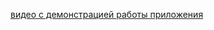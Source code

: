 [видео с демонстрацией работы приложения](https://drive.google.com/file/d/16IYlZ9IpGFM0dygMdX9GWGbxSa2lJ6ZN/view?usp=sharing)
